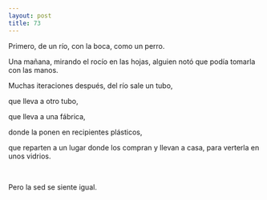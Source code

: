 ```yaml
---
layout: post
title: 73
---
```


Primero, de un río, con la boca, como un perro.

Una mañana, mirando el rocío en las hojas, alguien notó que podía tomarla con las manos.

Muchas iteraciones después, del río sale un tubo,

que lleva a otro tubo,

que lleva a una fábrica,

donde la ponen en recipientes plásticos,

que reparten a un lugar donde los compran y llevan a casa, para verterla en unos vidrios.

                 

Pero la sed se siente igual.
